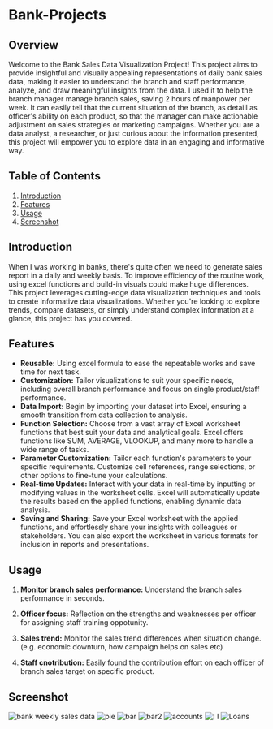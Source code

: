 # Bank-Projects

## Overview

Welcome to the Bank Sales Data Visualization Project! This project aims to provide insightful and visually appealing representations of daily bank sales data, making it easier to understand the branch and staff performance, analyze, and draw meaningful insights from the data. I used it to help the branch manager manage branch sales, saving 2 hours of manpower per week. It can easily tell that the current situation of the branch, as detaill as officer's ability on each product, so that the manager can make actionable adjustment on sales strategies or marketing campaigns. Whether you are a data analyst, a researcher, or just curious about the information presented, this project will empower you to explore data in an engaging and informative way.

## Table of Contents

1. [Introduction](#introduction)
2. [Features](#features)
3. [Usage](#usage)
4. [Screenshot](#screenshot)

## Introduction

When I was working in banks, there's quite often we need to generate sales report in a daily and weekly basis. To improve efficiency of the routine work, using excel functions and build-in visuals could make huge differences. This project leverages cutting-edge data visualization techniques and tools to create informative data visualizations. Whether you're looking to explore trends, compare datasets, or simply understand complex information at a glance, this project has you covered.

## Features

- **Reusable:** Using excel formula to ease the repeatable works and save time for next task.
- **Customization:** Tailor visualizations to suit your specific needs, including overall branch performance and focus on single product/staff performance.
- **Data Import:** Begin by importing your dataset into Excel, ensuring a smooth transition from data collection to analysis.
- **Function Selection:** Choose from a vast array of Excel worksheet functions that best suit your data and analytical goals. Excel offers functions like SUM, AVERAGE, VLOOKUP, and many more to handle a wide range of tasks.
- **Parameter Customization:** Tailor each function's parameters to your specific requirements. Customize cell references, range selections, or other options to fine-tune your calculations.
- **Real-time Updates:** Interact with your data in real-time by inputting or modifying values in the worksheet cells. Excel will automatically update the results based on the applied functions, enabling dynamic data analysis.
- **Saving and Sharing:** Save your Excel worksheet with the applied functions, and effortlessly share your insights with colleagues or stakeholders. You can also export the worksheet in various formats for inclusion in reports and presentations.

## Usage

1. **Monitor branch sales performance:** Understand the branch sales performance in seconds.

2. **Officer focus:** Reflection on the strengths and weaknesses per officer for assigning staff training oppotunity.

3. **Sales trend:** Monitor the sales trend differences when situation change. (e.g. economic downturn, how campaign helps on sales etc)

4. **Staff cnotribution:** Easily found the contribution effort on each officer of branch sales target on specific product.

## Screenshot

![bank weekly sales data](https://github.com/franco05hk/Bank-Projects/assets/71271948/a3660068-a741-4ae6-8285-095bb6bb7741)
![pie](https://github.com/franco05hk/Bank-Projects/assets/71271948/4821fed4-c526-49ee-9283-dac504723425)
![bar](https://github.com/franco05hk/Bank-Projects/assets/71271948/cfd1c10f-3cbd-4a15-80e4-38a9bb3f659d)
![bar2](https://github.com/franco05hk/Bank-Projects/assets/71271948/b2ddff61-9043-4a17-8831-40c0f1e053a2)
![accounts](https://github.com/franco05hk/Bank-Projects/assets/71271948/45b025c8-8ac7-4061-8efc-184fb2b1606d)
![I I](https://github.com/franco05hk/Bank-Projects/assets/71271948/dfa9f866-7e3b-4efe-94ff-66e9c74b81d9)
![Loans](https://github.com/franco05hk/Bank-Projects/assets/71271948/ae1c01d8-f50c-4615-897e-edd85ade6505)






